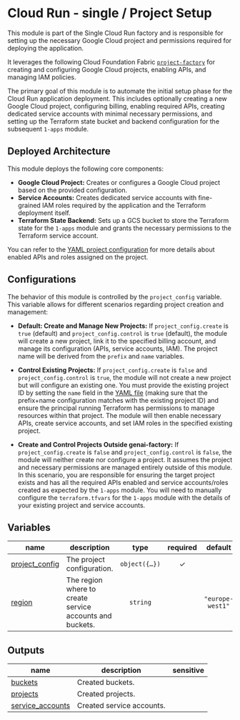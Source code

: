 # Cloud Run - single / Project Setup

This module is part of the Single Cloud Run factory and is responsible for setting up the necessary Google Cloud project and permissions required for deploying the application.

It leverages the following Cloud Foundation Fabric  [`project-factory`](https://github.com/GoogleCloudPlatform/cloud-foundation-fabric/tree/master/modules/project-factory) for creating and configuring Google Cloud projects, enabling APIs, and managing IAM policies.

The primary goal of this module is to automate the initial setup phase for the Cloud Run application deployment. This includes optionally creating a new Google Cloud project, configuring billing, enabling required APIs, creating dedicated service accounts with minimal necessary permissions, and setting up the Terraform state bucket and backend configuration for the subsequent `1-apps` module.

## Deployed Architecture

This module deploys the following core components:

- **Google Cloud Project:** Creates or configures a Google Cloud project based on the provided configuration.
- **Service Accounts:** Creates dedicated service accounts with fine-grained IAM roles required by the application and the Terraform deployment itself.
- **Terraform State Backend:** Sets up a GCS bucket to store the Terraform state for the `1-apps` module and grants the necessary permissions to the Terraform service account.

You can refer to the [YAML project configuration](data/project.yaml) for more details about enabled APIs and roles assigned on the project.

## Configurations

The behavior of this module is controlled by the `project_config` variable. This variable allows for different scenarios regarding project creation and management:

- **Default: Create and Manage New Projects:**
  If `project_config.create` is `true` (default) and `project_config.control` is `true` (default), the module will create a new project, link it to the specified billing account, and manage its configuration (APIs, service accounts, IAM). The project name will be derived from the `prefix` and `name` variables.

- **Control Existing Projects:**
  If `project_config.create` is `false` and `project_config.control` is `true`, the module will not create a new project but will configure an existing one. You must provide the existing project ID by setting the `name` field in the [YAML file](data/project.yaml) (making sure that the prefix+name configuration matches with the existing project ID) and ensure the principal running Terraform has permissions to manage resources within that project. The module will then enable necessary APIs, create service accounts, and set IAM roles in the specified existing project.

- **Create and Control Projects Outside genai-factory:**
  If `project_config.create` is `false` and `project_config.control` is `false`, the module will neither create nor configure a project. It assumes the project and necessary permissions are managed entirely outside of this module. In this scenario, you are responsible for ensuring the target project exists and has all the required APIs enabled and service accounts/roles created as expected by the `1-apps` module. You will need to manually configure the `terraform.tfvars` for the `1-apps` module with the details of your existing project and service accounts.

<!-- BEGIN TFDOC -->
## Variables

| name | description | type | required | default |
|---|---|:---:|:---:|:---:|
| [project_config](variables.tf#L15) | The project configuration. | <code title="object&#40;&#123;&#10;  billing_account_id &#61; optional&#40;string&#41;     &#35; if create or control equals true&#10;  control            &#61; optional&#40;bool, true&#41; &#35; to control an existing project&#10;  create             &#61; optional&#40;bool, true&#41; &#35; to create the project&#10;  parent             &#61; optional&#40;string&#41;     &#35; if control equals true&#10;  prefix             &#61; optional&#40;string&#41;     &#35; the prefix of the project name&#10;&#125;&#41;">object&#40;&#123;&#8230;&#125;&#41;</code> | ✓ |  |
| [region](variables.tf#L34) | The region where to create service accounts and buckets. | <code>string</code> |  | <code>&#34;europe-west1&#34;</code> |

## Outputs

| name | description | sensitive |
|---|---|:---:|
| [buckets](outputs.tf#L48) | Created buckets. |  |
| [projects](outputs.tf#L53) | Created projects. |  |
| [service_accounts](outputs.tf#L58) | Created service accounts. |  |
<!-- END TFDOC -->
